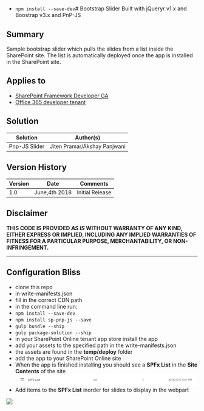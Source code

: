 #
- `npm install --save-dev`# Bootstrap Slider Built with jQueryr v1.x and Boostrap v3.x and PnP-JS

## Summary
Sample bootstrap slider which pulls the slides from a list inside the SharePoint site. The list is automatically deployed once the app is installed in the SharePoint site.


## Applies to

* [SharePoint Framework Developer GA](http://dev.office.com/sharepoint/docs/spfx/sharepoint-framework-overview)
* [Office 365 developer tenant](http://dev.office.com/sharepoint/docs/spfx/set-up-your-developer-tenant)

## Solution

Solution|Author(s)
--------|---------
Pnp-JS Slider|Jiten Pramar/Akshay Panjwani 

## Version History

Version|Date|Comments
-------|----|--------
1.0|June,4th 2018|Initial Release

## Disclaimer
**THIS CODE IS PROVIDED *AS IS* WITHOUT WARRANTY OF ANY KIND, EITHER EXPRESS OR IMPLIED, INCLUDING ANY IMPLIED WARRANTIES OF FITNESS FOR A PARTICULAR PURPOSE, MERCHANTABILITY, OR NON-INFRINGEMENT.**

---

## Configuration Bliss
- clone this repo
- in write-manifests.json
 - fill in the correct CDN path
- in the command line run:
 - `npm install --save-dev`
 - `npm install sp-pnp-js --save`
 - `gulp bundle --ship`
 - `gulp package-solution --ship`
- in your SharePoint Online tenant app store install the app
- add your assets to the specified path in the write-manifests.json
 - the assets are found in the **temp/deploy** folder
- add the app to your SharePoint Online site
 - When the app is finished installing you should see a **SPFx List** in the **Site Contents** of the site
 ![Deployed List](./assets/List.png)
- Add items to the **SPFx List** inorder for slides to display in the webpart

<img src="https://telemetry.sharepointpnp.com/sp-dev-fx-webparts/samples/bootstrap-slider" />

